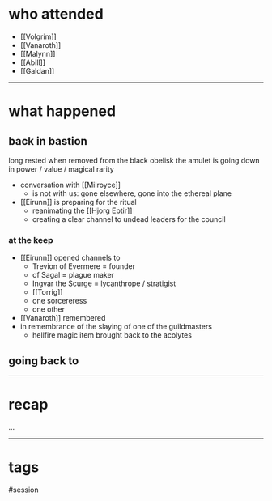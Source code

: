 # who attended

- [[Volgrim]]
- [[Vanaroth]]
- [[Malynn]]
- [[Abill]]
- [[Galdan]]

---
# what happened

## back in bastion
long rested
when removed from the black obelisk the amulet is going down in power / value / magical rarity

- conversation with [[Milroyce]]
	- is not with us: gone elsewhere, gone into the ethereal plane
- [[Eirunn]] is preparing for the ritual
	- reanimating the [[Hjorg Eptir]]
	- creating a clear channel to undead leaders for the council

### at the keep
- [[Eirunn]] opened channels to 
	- Trevion of Evermere = founder
	- of Sagal = plague maker
	- Ingvar the Scurge = lycanthrope / stratigist
	- [[Torrig]]
	- one sorcereress
	- one other
- [[Vanaroth]] remembered 
- in remembrance of the slaying of one of the guildmasters
	- hellfire magic item brought back to the acolytes 


## going back to 


---
# recap

...

---
# tags

#session